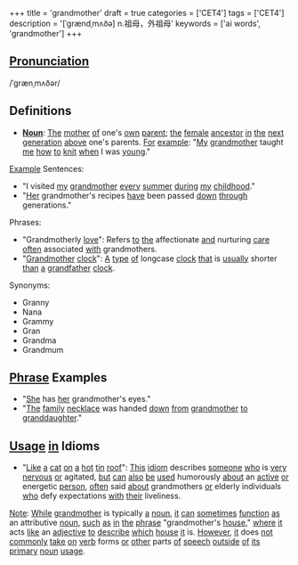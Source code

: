 +++
title = 'grandmother'
draft = true
categories = ['CET4']
tags = ['CET4']
description = '[ˈgrændˌmʌðə] n.祖母，外祖母'
keywords = ['ai words', 'grandmother']
+++

## [Pronunciation](/en/post/pronunciation/)
/ˈɡrænˌmʌðər/

## Definitions
- **[Noun](/en/post/noun/)**: [The](/en/post/the/) [mother](/en/post/mother/) [of](/en/post/of/) one's [own](/en/post/own/) [parent](/en/post/parent/); [the](/en/post/the/) [female](/en/post/female/) [ancestor](/en/post/ancestor/) [in](/en/post/in/) [the](/en/post/the/) [next](/en/post/next/) [generation](/en/post/generation/) [above](/en/post/above/) one's parents. [For](/en/post/for/) [example](/en/post/example/): "[My](/en/post/my/) [grandmother](/en/post/grandmother/) taught [me](/en/post/me/) [how](/en/post/how/) [to](/en/post/to/) [knit](/en/post/knit/) [when](/en/post/when/) I was [young](/en/post/young/)."

[Example](/en/post/example/) Sentences:
- "I visited [my](/en/post/my/) [grandmother](/en/post/grandmother/) [every](/en/post/every/) [summer](/en/post/summer/) [during](/en/post/during/) [my](/en/post/my/) [childhood](/en/post/childhood/)."
- "[Her](/en/post/her/) grandmother's recipes [have](/en/post/have/) been passed [down](/en/post/down/) [through](/en/post/through/) generations."

Phrases:
- "Grandmotherly [love](/en/post/love/)": Refers [to](/en/post/to/) [the](/en/post/the/) affectionate [and](/en/post/and/) nurturing [care](/en/post/care/) [often](/en/post/often/) associated [with](/en/post/with/) grandmothers.
- "[Grandmother](/en/post/grandmother/) [clock](/en/post/clock/)": [A](/en/post/a/) [type](/en/post/type/) [of](/en/post/of/) longcase [clock](/en/post/clock/) [that](/en/post/that/) is [usually](/en/post/usually/) shorter [than](/en/post/than/) [a](/en/post/a/) [grandfather](/en/post/grandfather/) [clock](/en/post/clock/).
  
Synonyms:
- Granny
- Nana
- Grammy
- Gran
- Grandma
- Grandmum

## [Phrase](/en/post/phrase/) Examples
- "[She](/en/post/she/) has [her](/en/post/her/) grandmother's eyes."
- "[The](/en/post/the/) [family](/en/post/family/) [necklace](/en/post/necklace/) was handed [down](/en/post/down/) [from](/en/post/from/) [grandmother](/en/post/grandmother/) [to](/en/post/to/) [granddaughter](/en/post/granddaughter/)."

## [Usage](/en/post/usage/) [in](/en/post/in/) Idioms
- "[Like](/en/post/like/) [a](/en/post/a/) [cat](/en/post/cat/) [on](/en/post/on/) [a](/en/post/a/) [hot](/en/post/hot/) [tin](/en/post/tin/) [roof](/en/post/roof/)": [This](/en/post/this/) [idiom](/en/post/idiom/) describes [someone](/en/post/someone/) [who](/en/post/who/) is [very](/en/post/very/) [nervous](/en/post/nervous/) [or](/en/post/or/) agitated, [but](/en/post/but/) [can](/en/post/can/) [also](/en/post/also/) [be](/en/post/be/) [used](/en/post/used/) humorously [about](/en/post/about/) an [active](/en/post/active/) [or](/en/post/or/) energetic [person](/en/post/person/), [often](/en/post/often/) said [about](/en/post/about/) grandmothers [or](/en/post/or/) elderly individuals [who](/en/post/who/) defy expectations [with](/en/post/with/) [their](/en/post/their/) liveliness.

[Note](/en/post/note/): [While](/en/post/while/) [grandmother](/en/post/grandmother/) is typically [a](/en/post/a/) [noun](/en/post/noun/), [it](/en/post/it/) [can](/en/post/can/) [sometimes](/en/post/sometimes/) [function](/en/post/function/) [as](/en/post/as/) an attributive [noun](/en/post/noun/), [such](/en/post/such/) [as](/en/post/as/) [in](/en/post/in/) [the](/en/post/the/) [phrase](/en/post/phrase/) "grandmother's [house](/en/post/house/)," [where](/en/post/where/) [it](/en/post/it/) acts [like](/en/post/like/) an [adjective](/en/post/adjective/) [to](/en/post/to/) [describe](/en/post/describe/) [which](/en/post/which/) [house](/en/post/house/) [it](/en/post/it/) is. [However](/en/post/however/), [it](/en/post/it/) does [not](/en/post/not/) [commonly](/en/post/commonly/) [take](/en/post/take/) [on](/en/post/on/) [verb](/en/post/verb/) forms [or](/en/post/or/) [other](/en/post/other/) parts [of](/en/post/of/) [speech](/en/post/speech/) [outside](/en/post/outside/) [of](/en/post/of/) [its](/en/post/its/) [primary](/en/post/primary/) [noun](/en/post/noun/) [usage](/en/post/usage/).
